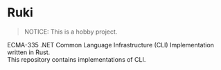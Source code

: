 # Ruki

> NOTICE: This is a hobby project.

ECMA-335 .NET Common Language Infrastructure (CLI) Implementation written in Rust.  
This repository contains implementations of CLI.

